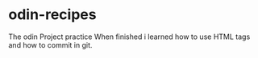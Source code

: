 # odin-recipes
The odin Project practice
When finished i learned how to use HTML tags and how to commit in git.